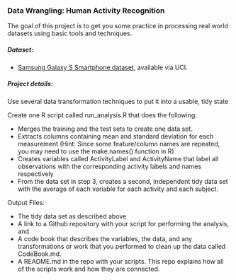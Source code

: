 ### Data Wrangling: Human Activity Recognition

The goal of this project is to get you some practice in processing real world datasets using basic tools and techniques. 

##### Dataset:

- [Samsung Galaxy S Smartphone dataset](http://archive.ics.uci.edu/ml/datasets/Human+Activity+Recognition+Using+Smartphones), available via UCI.

##### Project details:

Use several data transformation techniques to put it into a usable, tidy state

Create one R script called run_analysis.R that does the following:
- Merges the training and the test sets to create one data set.
- Extracts columns containing mean and standard deviation for each measurement (Hint: Since some feature/column names are repeated, you may need to use the make.names() function in R)
- Creates variables called ActivityLabel and ActivityName that label all observations with the corresponding activity labels and names respectively
- From the data set in step 3, creates a second, independent tidy data set with the average of each variable for each activity and each subject.

Output Files:
- The tidy data set as described above
- A link to a Github repository with your script for performing the analysis, and
- A code book that describes the variables, the data, and any transformations or work that you performed to clean up the data called CodeBook.md.
- A README.md in the repo with your scripts. This repo explains how all of the scripts work and how they are connected. 
